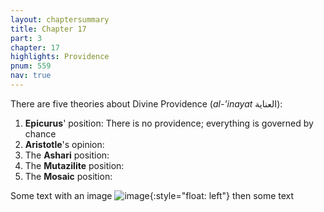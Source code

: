 ```yaml
---
layout: chaptersummary
title: Chapter 17
part: 3
chapter: 17
highlights: Providence
pnum: 559
nav: true
---
```


There are five theories about Divine Providence (_al-'inayat_ العناية):

1. **Epicurus**' position: There is no providence; everything is governed by chance
2. **Aristotle**'s opinion:
3. The **Ashari** position:
4. The **Mutazilite** position:
5. The **Mosaic** position:

Some text with an image ![image](/Guide-Perplexed/assets/sefaria_icon.svg){:style="float: left"} then some text
